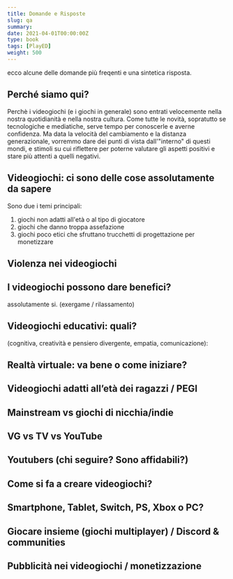 ```yaml
---
title: Domande e Risposte
slug: qa
summary: 
date: 2021-04-01T00:00:00Z
type: book
tags: [PlayED]
weight: 500
---
```

ecco alcune delle domande più freqenti e una sintetica risposta.

## Perché siamo qui?
Perchè i videogiochi (e i giochi in generale) sono entrati velocemente nella nostra quotidianità e nella nostra cultura. Come tutte le novità, sopratutto se tecnologiche e mediatiche, serve tempo per conoscerle e averne confidenza. Ma data la velocità del cambiamento e la distanza generazionale, vorremmo dare dei punti di vista dall'"interno" di questi mondi, e stimoli su cui riflettere per poterne valutare gli aspetti positivi e stare più attenti a quelli negativi.

## Videogiochi: ci sono delle cose assolutamente da sapere
Sono due i temi principali:
1. giochi non adatti all'età o al tipo di giocatore
2. giochi che danno troppa assefazione
3. giochi poco etici che sfruttano trucchetti di progettazione per monetizzare

## Violenza nei videogiochi

## I videogiochi possono dare benefici?
assolutamente si.
 (exergame / rilassamento)

## Videogiochi educativi: quali?
 (cognitiva, creatività e pensiero divergente, empatia, comunicazione): 

## Realtà virtuale: va bene o come iniziare?

## Videogiochi adatti all’età dei ragazzi / PEGI

## Mainstream vs giochi di nicchia/indie

## VG vs TV vs YouTube

## Youtubers (chi seguire? Sono affidabili?)

## Come si fa a creare videogiochi?

## Smartphone, Tablet, Switch, PS, Xbox o PC?

## Giocare insieme (giochi multiplayer) / Discord & communities

## Pubblicità nei videogiochi / monetizzazione




